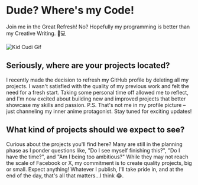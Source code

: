 # Dude? Where's my Code!
Join me in the Great Refresh! No? Hopefully my programming is better than my Creative Writing. 🚀💻 

<img src="https://media2.giphy.com/media/E47JKwZnxvHuPjPkn1/giphy.gif?cid=6c09b952lgp82xv99zo01js1my82ji69dnfr957nntfsg64h&ep=v1_gifs_search&rid=giphy.gif&ct=g" alt="Kid Cudi Gif" />

## Seriously, where are your projects located?

I recently made the decision to refresh my GitHub profile by deleting all my projects. I wasn't satisfied with the quality of my previous work and felt the need for a fresh start. Taking some personal time off allowed me to reflect, and I'm now excited about building new and improved projects that better showcase my skills and passion. P.S. That's not me in my profile picture – just channeling my inner anime protagonist. Stay tuned for exciting updates!


## What kind of projects should we expect to see?

Curious about the projects you'll find here? Many are still in the planning phase as I ponder questions like, "Do I see myself finishing this?", "Do I have the time?", and "Am I being too ambitious?" While they may not reach the scale of Facebook or X, my commitment is to create quality projects, big or small. Expect anything! Whatever I publish, I'll take pride in, and at the end of the day, that's all that matters...I think 😂.

[comment]:<> (## Stay Connected?)

[comment]:<> (I'm not rocking a massive Twitter following, just starting fresh with a new account. If you'd like to connect, feel free to follow me <a href="https://twitter.com/malachhhh_maybe" target="_blank">here</a>. I'll be sharing updates and, of course, some carefully planned tweets. See you there! 😄)
